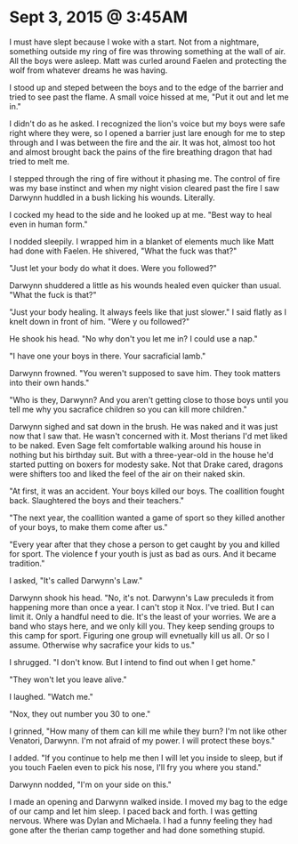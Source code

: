 # Sept 3, 2015 @ 3:45AM

I must have slept because I woke with a start.  Not from a nightmare, something outside my ring of fire was throwing something at the wall of air.  All the boys were asleep.  Matt was curled around Faelen and protecting the wolf from whatever dreams he was having.

I stood up and steped between the boys and to the edge of the barrier and tried to see past the flame.  A small voice hissed at me, "Put it out and let me in."

I didn't do as he asked.  I recognized the lion's voice but my boys were safe right where they were, so I opened a barrier just lare enough for me to step through and I was between the fire and the air.  It was hot, almost too hot and almost brought back the pains of the fire breathing dragon that had tried to melt me.  

I stepped through the ring of fire without it phasing me.  The control of fire was my base instinct and when my night vision cleared past the fire I saw Darwynn huddled in a bush licking his wounds.  Literally.

I cocked my head to the side and he looked up at me.  "Best way to heal even in human form."

I nodded sleepily.  I wrapped him in a blanket of elements much like Matt had done with Faelen.  He shivered, "What the fuck was that?"

"Just let your body do what it does.  Were you followed?"

Darwynn shuddered a little as his wounds healed even quicker than usual.  "What the fuck is that?"

"Just your body healing.  It always feels like that just slower."  I said flatly as I knelt down in front of him.  "Were y ou followed?"

He shook his head.  "No why don't you let me in?  I could use a nap."

"I have one your boys in there.  Your sacraficial lamb."

Darwynn frowned.  "You weren't supposed to save him.  They took matters into their own hands."

"Who is they, Darwynn?  And you aren't getting close to those boys until you tell me why you sacrafice children so you can kill more children."

Darwynn sighed and sat down in the brush.  He was naked and it was just now that I saw that.  He wasn't concerned with it.  Most therians I'd met liked to be naked.  Even Sage felt comfortable walking around his house in nothing but his birthday suit.  But with a three-year-old in the house he'd started putting on boxers for modesty sake.  Not that Drake cared, dragons were shifters too and liked the feel of the air on their naked skin.

"At first, it was an accident.  Your boys killed our boys. The coallition fought back.  Slaughtered the boys and their teachers."

"The next year, the coallition wanted a game of sport so they killed another of your boys, to make them come after us."  

"Every year after that they chose a person to get caught by you and killed for sport.  The violence f  your youth is just as bad as ours.  And it became tradition."

I asked, "It's called Darwynn's Law."

Darwynn shook his head.  "No, it's not.  Darwynn's Law preculeds it from happening more than once a year.  I can't stop it Nox.  I've tried. But I can limit it.  Only a handful need to die.  It's the least of your worries.  We are a band who stays here, and we only kill you.  They keep sending groups to this camp for sport.  Figuring one group will evnetually kill us all.  Or so I assume.  Otherwise why sacrafice your kids to us."

I shrugged.  "I don't know.  But I intend to find out when I get home."

"They won't let you leave alive."

I laughed.  "Watch me."

"Nox, they out number you 30 to one."

I grinned, "How many of them can kill me while they burn? I'm not like other Venatori, Darwynn.  I'm not afraid of my power. I will protect these boys."

I added.  "If you continue to help me then I will let you inside to sleep, but if you touch Faelen even to pick his nose, I'll fry you where you stand."

Darwynn nodded, "I'm on your side on this."

I made an opening and Darwynn walked inside.  I moved my bag to the edge of our camp and let him sleep.  I paced back and forth.  I was getting nervous.  Where was Dylan and Michaela.  I had a funny feeling they had gone after the therian camp together and had done something stupid.

